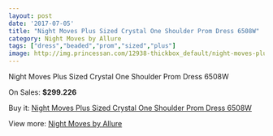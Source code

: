 ```yaml
---
layout: post
date: '2017-07-05'
title: "Night Moves Plus Sized Crystal One Shoulder Prom Dress 6508W"
category: Night Moves by Allure
tags: ["dress","beaded","prom","sized","plus"]
image: http://img.princessan.com/12938-thickbox_default/night-moves-plus-sized-crystal-one-shoulder-prom-dress-6508w.jpg
---
```

Night Moves Plus Sized Crystal One Shoulder Prom Dress 6508W

On Sales: **$299.226**
<a href="https://www.princessan.com/en/night-moves-by-allure/6161-night-moves-plus-sized-crystal-one-shoulder-prom-dress-6508w.html"><amp-img layout="responsive" width="600" height="600" src="//img.princessan.com/12938-thickbox_default/night-moves-plus-sized-crystal-one-shoulder-prom-dress-6508w.jpg" alt="Night Moves Plus Sized Crystal One Shoulder Prom Dress 6508W 0" /></a>
<a href="https://www.princessan.com/en/night-moves-by-allure/6161-night-moves-plus-sized-crystal-one-shoulder-prom-dress-6508w.html"><amp-img layout="responsive" width="600" height="600" src="//img.princessan.com/12939-thickbox_default/night-moves-plus-sized-crystal-one-shoulder-prom-dress-6508w.jpg" alt="Night Moves Plus Sized Crystal One Shoulder Prom Dress 6508W 1" /></a>

Buy it: [Night Moves Plus Sized Crystal One Shoulder Prom Dress 6508W](https://www.princessan.com/en/night-moves-by-allure/6161-night-moves-plus-sized-crystal-one-shoulder-prom-dress-6508w.html "Night Moves Plus Sized Crystal One Shoulder Prom Dress 6508W")

View more: [Night Moves by Allure](https://www.princessan.com/en/49-night-moves-by-allure "Night Moves by Allure")
